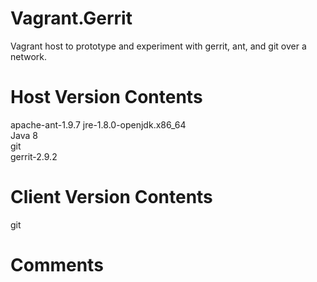 # Vagrant.Gerrit
Vagrant host to prototype and experiment with gerrit, ant, and git over a network. 

Host Version Contents
========
apache-ant-1.9.7
jre-1.8.0-openjdk.x86_64  
Java 8  
git  
gerrit-2.9.2    

Client Version Contents
========
git  

Comments
========

